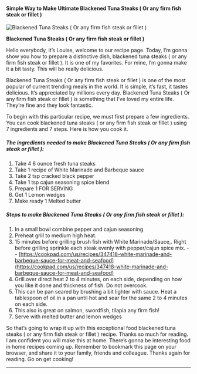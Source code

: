             

#### Simple Way to Make Ultimate Blackened Tuna Steaks ( Or any firm fish steak or fillet )

![Blackened Tuna Steaks ( Or any firm fish steak or fillet )](https://img-global.cpcdn.com/recipes/6190961341235200/751x532cq70/blackened-tuna-steaks-or-any-firm-fish-steak-or-fillet-recipe-main-photo.jpg)

**Blackened Tuna Steaks ( Or any firm fish steak or fillet )**

Hello everybody, it’s Louise, welcome to our recipe page. Today, I’m gonna show you how to prepare a distinctive dish, blackened tuna steaks ( or any firm fish steak or fillet ). It is one of my favorites. For mine, I’m gonna make it a bit tasty. This will be really delicious.

Blackened Tuna Steaks ( Or any firm fish steak or fillet ) is one of the most popular of current trending meals in the world. It is simple, it’s fast, it tastes delicious. It’s appreciated by millions every day. Blackened Tuna Steaks ( Or any firm fish steak or fillet ) is something that I’ve loved my entire life. They’re fine and they look fantastic.

To begin with this particular recipe, we must first prepare a few ingredients. You can cook blackened tuna steaks ( or any firm fish steak or fillet ) using 7 ingredients and 7 steps. Here is how you cook it.

##### The ingredients needed to make Blackened Tuna Steaks ( Or any firm fish steak or fillet ):

1.  Take 4 6 ounce fresh tuna steaks
2.  Take 1 recipe of White Marinade and Barbeque sauce
3.  Take 2 tsp cracked black pepper
4.  Take 1 tsp cajun seasoning spice blend
5.  Prepare 1 FOR SERVING
6.  Get 1 Lemon wedges
7.  Make ready 1 Melted butter

##### Steps to make Blackened Tuna Steaks ( Or any firm fish steak or fillet ):

1.  In a small bowl combine pepper and cajun seasoning
2.  Preheat grill to medium high heat.
3.  15 minutes before grilling brush fish with White Marinade/Sauce,. Right before grilling sprinkle each steak evenly with pepper/cajun spice mix. - - [https://cookpad.com/us/recipes/347418-white-marinade-and-barbeque-sauce-for-meat-and-seafood](https://cookpad.com/us/recipes/347418-white-marinade-and-barbeque-sauce-for-meat-and-seafood)
4.  Grill.over direct heat 2 to 4 minutes, on each side, depending on how you like it done and thickness of fish. Do not overcook.
5.  This can be pan seared by brushing a bit lighter with sauce. Heat a tablespoon of oil.in a pan until hot and sear for the same 2 to 4 minutes on each side.
6.  This also is great on salmon, swordfish, tilapia any firm fish!
7.  Serve with melted butter and lemon wedges

So that’s going to wrap it up with this exceptional food blackened tuna steaks ( or any firm fish steak or fillet ) recipe. Thanks so much for reading. I am confident you will make this at home. There’s gonna be interesting food in home recipes coming up. Remember to bookmark this page on your browser, and share it to your family, friends and colleague. Thanks again for reading. Go on get cooking!

* * *